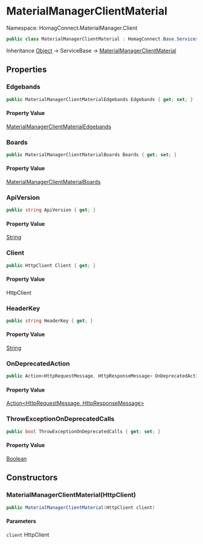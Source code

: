 # MaterialManagerClientMaterial

Namespace: HomagConnect.MaterialManager.Client

```csharp
public class MaterialManagerClientMaterial : HomagConnect.Base.Services.ServiceBase
```

Inheritance [Object](https://docs.microsoft.com/en-us/dotnet/api/system.object) → ServiceBase → [MaterialManagerClientMaterial](./homagconnect.materialmanager.client.materialmanagerclientmaterial.md)

## Properties

### **Edgebands**

```csharp
public MaterialManagerClientMaterialEdgebands Edgebands { get; set; }
```

#### Property Value

[MaterialManagerClientMaterialEdgebands](./homagconnect.materialmanager.client.materialmanagerclientmaterialedgebands.md)<br>

### **Boards**

```csharp
public MaterialManagerClientMaterialBoards Boards { get; set; }
```

#### Property Value

[MaterialManagerClientMaterialBoards](./homagconnect.materialmanager.client.materialmanagerclientmaterialboards.md)<br>

### **ApiVersion**

```csharp
public string ApiVersion { get; }
```

#### Property Value

[String](https://docs.microsoft.com/en-us/dotnet/api/system.string)<br>

### **Client**

```csharp
public HttpClient Client { get; }
```

#### Property Value

HttpClient<br>

### **HeaderKey**

```csharp
public string HeaderKey { get; }
```

#### Property Value

[String](https://docs.microsoft.com/en-us/dotnet/api/system.string)<br>

### **OnDeprecatedAction**

```csharp
public Action<HttpRequestMessage, HttpResponseMessage> OnDeprecatedAction { get; set; }
```

#### Property Value

[Action&lt;HttpRequestMessage, HttpResponseMessage&gt;](https://docs.microsoft.com/en-us/dotnet/api/system.action-2)<br>

### **ThrowExceptionOnDeprecatedCalls**

```csharp
public bool ThrowExceptionOnDeprecatedCalls { get; set; }
```

#### Property Value

[Boolean](https://docs.microsoft.com/en-us/dotnet/api/system.boolean)<br>

## Constructors

### **MaterialManagerClientMaterial(HttpClient)**

```csharp
public MaterialManagerClientMaterial(HttpClient client)
```

#### Parameters

`client` HttpClient<br>
